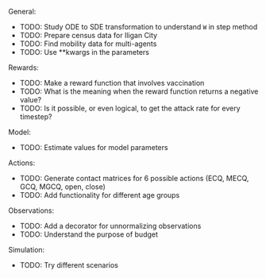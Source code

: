 General:<br>
- TODO: Study ODE to SDE transformation to understand `W` in step method<br>
- TODO: Prepare census data for Iligan City
- TODO: Find mobility data for multi-agents
- TODO: Use **kwargs in the parameters

Rewards:<br>
- TODO: Make a reward function that involves vaccination<br>
- TODO: What is the meaning when the reward function returns a negative value?<br>
- TODO: Is it possible, or even logical, to get the attack rate for every timestep?<br>

Model:<br>
- TODO: Estimate values for model parameters<br>

Actions:<br>
- TODO: Generate contact matrices for 6 possible actions (ECQ, MECQ, GCQ, MGCQ, open, close)
- TODO: Add functionality for different age groups

Observations:<br>
- TODO: Add a decorator for unnormalizing observations
- TODO: Understand the purpose of budget

Simulation:<br>
- TODO: Try different scenarios